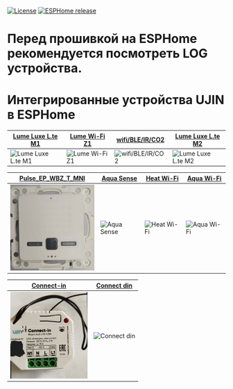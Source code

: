 [![License][license-shield]][license]
[![ESPHome release][esphome-release-shield]][esphome-release]

[license-shield]: https://img.shields.io/static/v1?label=License&message=MIT&color=orange&logo=license
[license]: https://opensource.org/licenses/MIT
[esphome-release-shield]: https://img.shields.io/static/v1?label=ESPHome&message=2025.7.4&color=green&logo=esphome
[esphome-release]: https://GitHub.com/esphome/esphome/releases/

# Перед прошивкой на ESPHome рекомендуется посмотреть LOG устройства.

# Интегрированные устройства UJIN в ESPHome


| [Lume Luxe L.te M1](./Lume%20Luxe_L.te%20M1)  |  [Lume Wi-Fi Z1](./Lume%20Wi-Fi_Z1) | [wifi/BLE/IR/CO2](./Lume%20Wi-Fi_BLE_IR_CO2) | [Lume Luxe L.te M2](./Lume%20Luxe_L.te%20M2) | 
|--------------------|---------------|----------------------|-------------------|
| ![Lume Luxe L.te M1](/Lume%20Luxe_L.te%20M1/images/Luxe_Lte%20M1_1.jpg) | ![Lume Wi-Fi Z1](/Lume%20Wi-Fi_Z1/images/Lume%20WIFI%20Z1.jpg) | ![wifi/BLE/IR/CO2](/Lume%20Wi-Fi_BLE_IR_CO2/images/Lume%20wifi_BLE_IR_CO2_1.jpg) | ![Lume Luxe L.te M2](/Lume%20Luxe_L.te%20M2/images/Lume%20Luxe_L.te%20M2.jpg) |


| [Pulse_EP_WBZ_T_MNI](https://github.com/ananyevgv/esphome-ujin/tree/main/Pulse_EP_WBZ_T_MNI)        | [Aqua Sense](https://github.com/ananyevgv/esphome-ujin/tree/main/Aqua-Sense%20BLE)    | [Heat Wi-Fi](https://github.com/ananyevgv/esphome-ujin/tree/main/Heat%20Wi-Fi)           |   [Aqua Wi-Fi](https://github.com/ananyevgv/esphome-ujin/tree/main/Aqua%20Wi-Fi_BLE_220В_СУ-02_R2)       | 
|--------------------|---------------|----------------------|-------------------|
| ![Pulse_EP_WBZ_T_MNI](/Pulse_EP_WBZ_T_MNI/images/Pulse_EP_WBZ_T_MNI_1.jpg) | ![Aqua Sense](/Aqua-Sense%20BLE/images/Aqua-Sense%20BLE.jpg) | ![Heat Wi-Fi](/Heat%20Wi-Fi/images/heat_1.jpg) | ![Aqua Wi-Fi](/Aqua%20Wi-Fi_BLE_220%D0%92_%D0%A1%D0%A3-02_R2/images/Aqua%20Wi-Fi_1.jpg) |


|[Connect-in](https://github.com/ananyevgv/esphome-ujin/tree/main/connect-in)|  [Connect din](https://github.com/ananyevgv/esphome-ujin/tree/main/Connect-din%20Wi-Fi) | 
|-|-|
|![Connect-in](/connect-in/images/connect_in0.jpg) | ![Connect din](/Connect-din%20Wi-Fi/images/connect-din_wi-fi.jpg) |



